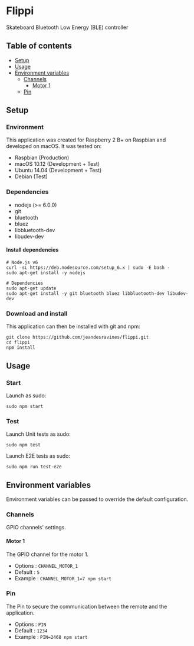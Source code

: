 # Flippi

Skateboard Bluetooth Low Energy (BLE) controller


## Table of contents

* [Setup](#setup)
* [Usage](#usage)
* [Environment variables](#environment-variables)
    * [Channels](#channels) 
        * [Motor 1](#motor-1) 
    * [Pin](#pin)


## Setup

### Environment

This application was created for Raspberry 2 B+ on Raspbian and developed on macOS.
It was tested on:
- Raspbian (Production)
- macOS 10.12 (Development + Test)
- Ubuntu 14.04 (Development + Test)
- Debian (Test)

### Dependencies

- nodejs (>= 6.0.0)
- git
- bluetooth
- bluez
- libbluetooth-dev
- libudev-dev

#### Install dependencies

```shell
# Node.js v6
curl -sL https://deb.nodesource.com/setup_6.x | sudo -E bash -
sudo apt-get install -y nodejs

# Dependencies
sudo apt-get update
sudo apt-get install -y git bluetooth bluez libbluetooth-dev libudev-dev
```

### Download and install

This application can then be installed with git and npm:
```shell
git clone https://github.com/jeandesravines/flippi.git
cd flippi
npm install
```


## Usage

### Start

Launch as sudo:

```shell
sudo npm start
```

### Test

Launch Unit tests as sudo:

```shell
sudo npm test
```

Launch E2E tests as sudo:

```shell
sudo npm run test-e2e
```
 

## Environment variables

Environment variables can be passed to override the default configuration.


### Channels

GPIO channels' settings.

#### Motor 1

The GPIO channel for the motor 1.

- Options : `CHANNEL_MOTOR_1`
- Default : `5`
- Example : `CHANNEL_MOTOR_1=7 npm start`

### Pin

The Pin to secure the communication between the remote and the application.

- Options : `PIN`
- Default : `1234`
- Example : `PIN=2468 npm start`
